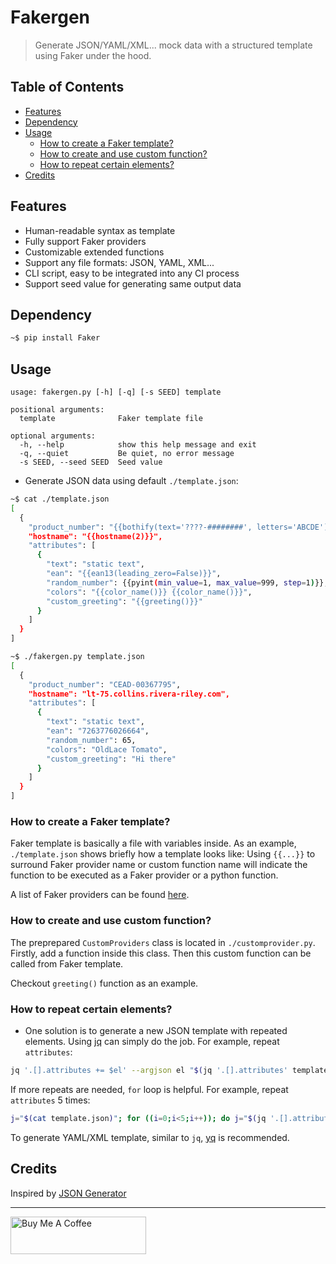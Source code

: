 # Fakergen

> Generate JSON/YAML/XML... mock data with a structured template using Faker under the hood.

## Table of Contents

- [Features](#features)
- [Dependency](#dependency)
- [Usage](#usage)
  - [How to create a Faker template?](#how-to-create-a-faker-template)
  - [How to create and use custom function?](#how-to-create-and-use-custom-function)
  - [How to repeat certain elements?](#how-to-repeat-certain-elements)
- [Credits](#credits)

## Features

- Human-readable syntax as template
- Fully support Faker providers
- Customizable extended functions
- Support any file formats: JSON, YAML, XML...
- CLI script, easy to be integrated into any CI process
- Support seed value for generating same output data

## Dependency

```bash
~$ pip install Faker
```

## Usage

```
usage: fakergen.py [-h] [-q] [-s SEED] template

positional arguments:
  template              Faker template file

optional arguments:
  -h, --help            show this help message and exit
  -q, --quiet           Be quiet, no error message
  -s SEED, --seed SEED  Seed value
```

- Generate JSON data using default `./template.json`:

```bash
~$ cat ./template.json
[
  {
    "product_number": "{{bothify(text='????-########', letters='ABCDE')}}",
    "hostname": "{{hostname(2)}}",
    "attributes": [
      {
        "text": "static text",
        "ean": "{{ean13(leading_zero=False)}}",
        "random_number": {{pyint(min_value=1, max_value=999, step=1)}},
        "colors": "{{color_name()}} {{color_name()}}",
        "custom_greeting": "{{greeting()}}"
      }
    ]
  }
]

~$ ./fakergen.py template.json
[
  {
    "product_number": "CEAD-00367795",
    "hostname": "lt-75.collins.rivera-riley.com",
    "attributes": [
      {
        "text": "static text",
        "ean": "7263776026664",
        "random_number": 65,
        "colors": "OldLace Tomato",
        "custom_greeting": "Hi there"
      }
    ]
  }
]
```

### How to create a Faker template?

Faker template is basically a file with variables inside. As an example, `./template.json` shows briefly how a template looks like: Using `{{...}}` to surround Faker provider name or custom function name will indicate the function to be executed as a Faker provider or a python function.

A list of Faker providers can be found [here](https://faker.readthedocs.io/en/stable/providers.html).

### How to create and use custom function?

The preprepared `CustomProviders` class is located in `./customprovider.py`. Firstly, add a function inside this class. Then this custom function can be called from Faker template.

Checkout `greeting()` function as an example.

### How to repeat certain elements?

- One solution is to generate a new JSON template with repeated elements. Using [jq](https://stedolan.github.io/jq/download/) can simply do the job. For example, repeat `attributes`:

```bash
jq '.[].attributes += $el' --argjson el "$(jq '.[].attributes' template.json)" template.json > newtemplate.json
```

If more repeats are needed, `for` loop is helpful. For example, repeat `attributes` 5 times:

```bash
j="$(cat template.json)"; for ((i=0;i<5;i++)); do j="$(jq '.[].attributes += $el' --argjson el "$(jq '.[].attributes' template.json)" <<< "$j")"; done; echo "$j" > newtemplate.json
```

To generate YAML/XML template, similar to `jq`, [yq](https://github.com/kislyuk/yq) is recommended.

## Credits

Inspired by [JSON Generator](https://www.json-generator.com/)

---

<a href="https://www.buymeacoffee.com/kevcui" target="_blank"><img src="https://cdn.buymeacoffee.com/buttons/v2/default-orange.png" alt="Buy Me A Coffee" height="60px" width="217px"></a>